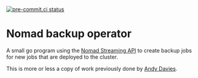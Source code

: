 [![pre-commit.ci status](https://results.pre-commit.ci/badge/github/hashi-at-home/nomad-backup-operator/main.svg)](https://results.pre-commit.ci/latest/github/hashi-at-home/nomad-backup-operator/main)

# Nomad backup operator

A small go program using the [Nomad Streaming API](https://www.nomadproject.io/api-docs/events) to create backup jobs for new jobs that are deployed to the cluster.

This is more or less a copy of work previously done by [Andy Davies](https://github.com/Pondidum).
